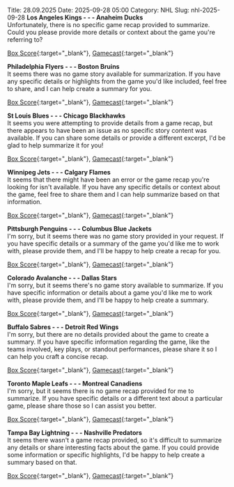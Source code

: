 Title: 28.09.2025
Date: 2025-09-28 05:00
Category: NHL 
Slug: nhl-2025-09-28 
**Los Angeles Kings - - - Anaheim Ducks**  
Unfortunately, there is no specific game recap provided to summarize. Could you please provide more details or context about the game you're referring to? 

[Box Score](/gamecenter/ana-vs-lak/2025/09/27/2025010046){:target="_blank"}, [Gamecast](https://www.nhl.com/news/anaheim-ducks-los-angeles-kings-game-recap-september-27){:target="_blank"}<br>

**Philadelphia Flyers - - - Boston Bruins**  
It seems there was no game story available for summarization. If you have any specific details or highlights from the game you'd like included, feel free to share, and I can help create a summary for you. 

[Box Score](/gamecenter/bos-vs-phi/2025/09/27/2025010047){:target="_blank"}, [Gamecast](https://www.nhl.com/news/boston-bruins-philadelphia-flyers-game-recap-september-27){:target="_blank"}<br>

**St Louis Blues - - - Chicago Blackhawks**  
It seems you were attempting to provide details from a game recap, but there appears to have been an issue as no specific story content was available. If you can share some details or provide a different excerpt, I'd be glad to help summarize it for you! 

[Box Score](/gamecenter/chi-vs-stl/2025/09/27/2025010048){:target="_blank"}, [Gamecast](https://www.nhl.com/news/chicago-blackhawks-st-louis-blues-game-recap-september-27){:target="_blank"}<br>

**Winnipeg Jets - - - Calgary Flames**  
It seems that there might have been an error or the game recap you're looking for isn't available. If you have any specific details or context about the game, feel free to share them and I can help summarize based on that information. 

[Box Score](/gamecenter/cgy-vs-wpg/2025/09/27/2025010049){:target="_blank"}, [Gamecast](https://www.nhl.com/news/calgary-flames-winnipeg-jets-game-recap-september-27){:target="_blank"}<br>

**Pittsburgh Penguins - - - Columbus Blue Jackets**  
I'm sorry, but it seems there was no game story provided in your request. If you have specific details or a summary of the game you'd like me to work with, please provide them, and I'll be happy to help create a recap for you. 

[Box Score](/gamecenter/cbj-vs-pit/2025/09/27/2025010050){:target="_blank"}, [Gamecast](https://www.nhl.com/news/columbus-blue-jackets-pittsburgh-penguins-game-recap-september-27){:target="_blank"}<br>

**Colorado Avalanche - - - Dallas Stars**  
I'm sorry, but it seems there's no game story available to summarize. If you have specific information or details about a game you'd like me to work with, please provide them, and I'll be happy to help create a summary. 

[Box Score](/gamecenter/dal-vs-col/2025/09/27/2025010051){:target="_blank"}, [Gamecast](https://www.nhl.com/news/dallas-stars-colorado-avalanche-game-recap-september-27){:target="_blank"}<br>

**Buffalo Sabres - - - Detroit Red Wings**  
I'm sorry, but there are no details provided about the game to create a summary. If you have specific information regarding the game, like the teams involved, key plays, or standout performances, please share it so I can help you craft a concise recap. 

[Box Score](/gamecenter/det-vs-buf/2025/09/27/2025010052){:target="_blank"}, [Gamecast](https://www.nhl.com/news/detroit-red-wings-buffalo-sabres-game-recap-september-27){:target="_blank"}<br>

**Toronto Maple Leafs - - - Montreal Canadiens**  
I'm sorry, but it seems there is no game recap provided for me to summarize. If you have specific details or a different text about a particular game, please share those so I can assist you better. 

[Box Score](/gamecenter/mtl-vs-tor/2025/09/27/2025010053){:target="_blank"}, [Gamecast](https://www.nhl.com/news/montreal-canadiens-toronto-maple-leafs-game-recap-september-27){:target="_blank"}<br>

**Tampa Bay Lightning - - - Nashville Predators**  
It seems there wasn't a game recap provided, so it's difficult to summarize any details or share interesting facts about the game. If you could provide some information or specific highlights, I'd be happy to help create a summary based on that. 

[Box Score](/gamecenter/nsh-vs-tbl/2025/09/27/2025010054){:target="_blank"}, [Gamecast](https://www.nhl.com/news/nashville-predators-tampa-bay-lightning-game-recap-september-27){:target="_blank"}<br>

